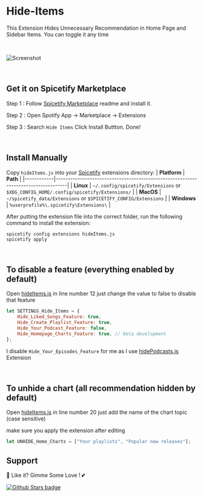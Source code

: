 # Hide-Items

This Extension Hides Unnecessary Recommendation in Home Page and Sidebar Items. You can toggle it any time

<br />

![Screenshot](https://raw.githubusercontent.com/Tetrax-10/Spicetify-Extensions/master/Hide-Items/screenshot.png)

<br />

## Get it on Spicetify Marketplace

Step 1 : Follow [Spicetify Marketplace](https://github.com/spicetify/spicetify-marketplace) readme and install it.

Step 2 : Open Spotify App -> Marketplace -> Extensions

Step 3 : Search `Hide Items` Click Install Buttton. Done!

<br />

## Install Manually
Copy `hideItems.js` into your [Spicetify](https://github.com/spicetify/spicetify-cli) extensions directory:
| **Platform** | **Path**                                                                            |
|------------|-----------------------------------------------------------------------------------|
| **Linux**      | `~/.config/spicetify/Extensions` or `$XDG_CONFIG_HOME/.config/spicetify/Extensions/` |
| **MacOS**      | `~/spicetify_data/Extensions` or `$SPICETIFY_CONFIG/Extensions`                      |
| **Windows**    | `%userprofile%\.spicetify\Extensions\`                                              |

After putting the extension file into the correct folder, run the following command to install the extension:
```
spicetify config extensions hideItems.js
spicetify apply
```

<br />

## To disable a feature (everything enabled by default)

Open [hideItems.js](https://github.com/Tetrax-10/Spicetify-Extensions/blob/master/Hide-Items/hideItems.js) in line number 12 just change the value to false to disable that feature


```javascript
let SETTINGS_Hide_Items = {
    Hide_Liked_Songs_Feature: true,
    Hide_Create_Playlist_Feature: true,
    Hide_Your_Podcast_Feature: false,
    Hide_Homepage_Charts_Feature: true, // beta development
};
```
I disable `Hide_Your_Episodes_Feature` for me as I use [hidePodcasts.js](https://github.com/theRealPadster/spicetify-hide-podcasts/blob/main/hidePodcasts.js) Extension

<br />

## To unhide a chart (all recommendation hidden by default)

Open [hideItems.js](https://github.com/Tetrax-10/Spicetify-Extensions/blob/master/Hide-Items/hideItems.js) in line number 20 just add the name of the chart topic (case sensitive)

make sure you apply the extension after editing

```javascript
let UNHIDE_Home_Charts = ["Your playlists", "Popular new releases"];
```



## Support
🌟 Like it? Gimme Some Love ! 💕

[![Github Stars badge](https://img.shields.io/github/stars/Tetrax-10/Spicetify-Extensions?logo=github&style=social)](https://github.com/Tetrax-10/Spicetify-Extensions)
